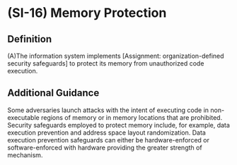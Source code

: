 
# (SI-16) Memory Protection

## Definition

(A)The information system implements [Assignment: organization-defined security safeguards] to protect its memory from unauthorized code execution.

## Additional Guidance

Some adversaries launch attacks with the intent of executing code in non-executable regions of memory or in memory locations that are prohibited. Security safeguards employed to protect memory include, for example, data execution prevention and address space layout randomization. Data execution prevention safeguards can either be hardware-enforced or software-enforced with hardware providing the greater strength of mechanism.

